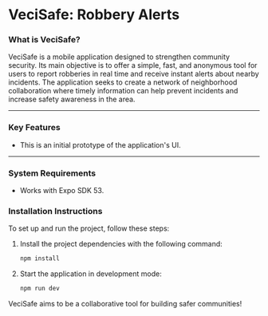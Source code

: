 # VeciSafe: Robbery Alerts

### What is VeciSafe?

VeciSafe is a mobile application designed to strengthen community security. Its main objective is to offer a simple, fast, and anonymous tool for users to report robberies in real time and receive instant alerts about nearby incidents. The application seeks to create a network of neighborhood collaboration where timely information can help prevent incidents and increase safety awareness in the area.

---

### Key Features

* This is an initial prototype of the application's UI.

---

### System Requirements

* Works with Expo SDK 53.

### Installation Instructions

To set up and run the project, follow these steps:

1. Install the project dependencies with the following command:
    ```bash
    npm install
    ```
2. Start the application in development mode:
    ```bash
    npm run dev
    ```

VeciSafe aims to be a collaborative tool for building safer communities!